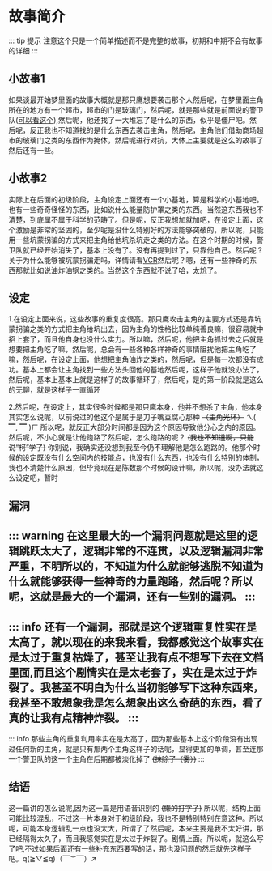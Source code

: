 # 故事简介
::: tip 提示
注意这个只是一个简单描述而不是完整的故事，初期和中期不会有故事的详细
:::

## 小故事1
如果谈最开始梦里面的故事大概就是那只鹰想要袭击那个人然后呢，在梦里面主角所在的地方有一个超市，超市的门是玻璃门，然后呢，就是那些就是前面说的警卫队([可以看这个](../初级阶段人物/未知人物或动物.md)),然后呢，他还找了一大堆忘了是什么的东西，似乎是僵尸吧。然后呢，反正我也不知道找的是什么东西去袭击主角，然后呢，主角他们借助商场超市的玻璃门之类的东西作为掩体，然后呢进行对抗，大体上主要就是这么的故事了然后还有一些。

## 小故事2
实际上在后面的初级阶段，主角设定上面还有一个小基地，算是科学的小基地吧。也有一些奇奇怪怪的东西，比如说什么能量防护罩之类的东西。当然这东西我也不清楚，到底属不属于科学的范畴了。但是呢，反正我想加就加吧，在设定上面，这个激励是非常的坚固的，至少呢是没什么特别好的方法能够突破的，所以呢，只能用一些坑蒙拐骗的方式来把主角给他坑杀坑走之类的方法。在这个时期的时候，警卫队就已经开始消失了，基本上没有了。没有再提到过了，只靠他自己。然后呢？关于为什么能够被坑蒙拐骗走吗，详情请看[VCR](../初级阶段人物/白辰.md#性格又双是初期仅限)然后呢？嗯，还有一些神奇的东西那就比如说油炸油锅之类的。当然这个东西就不说了哈，太尬了。

## 设定
1.在设定上面来说，这些故事的重复度很高。那只鹰攻击主角的主要方式还是靠坑蒙拐骗之类的方式把主角给坑出去，因为主角的性格比较单纯善良嘛，很容易就中招上套了，而且他自身也没什么实力。所以嘛，然后呢，他把主角抓过去之后就是想要把主角吃了嘛，然后呢，总会有一些各种各样神奇的事情阻扰他把主角吃了嘛，然后呢，在设定上面，他想把主角油炸之类的，然后呢，但是每一次都没有成功。基本上都会让主角找到一些方法头回他的基地然后呢，这样子他就没办法了，然后呢，基本上基本上就是这样子的故事循环了，然后呢，是的第一阶段就是这么的无聊，就是这样子一直循环

2.然后呢，在设定上，其实很多时候都是那只鹰本身，他并不想杀了主角，他本身其实怎么说呢，以前说过的他这个是属于是刀子嘴豆腐心那种 ~~（主角光环）~~ ㄟ( ▔, ▔ )ㄏ 所以呢，就反正大部分时间都是因为这个原因导致他分心之内的原因。然后呢，不小心就是让他跑路了然后呢，怎么跑路的呢？ ~~(我也不知道啊，只能说“柯”学了)~~ 你别说，我确实还没想到我至今仍不理解他是怎么跑路的。他那个时候的设定既没有什么空间内的技能点，也没有什么东西，也没有什么特别的体制，我也不清楚什么原因，但毕竟现在是陈数那个时候的设计嘛，所以呢，没办法就这么设定吧，暂时

## 漏洞
::: warning
在这里最大的一个漏洞问题就是这里的逻辑跳跃太大了，逻辑非常的不连贯，以及逻辑漏洞非常严重，不明所以的，不知道为什么就能够逃脱不知道为什么就能够获得一些神奇的力量跑路，然后呢？所以呢，这就是最大的一个漏洞，还有一些别的漏洞。
:::
---------------------------
::: info
还有一个漏洞，那就是这个逻辑重复性实在是太高了，就以现在的来我来看，我都感觉这个故事实在是太过于重复枯燥了，甚至让我有点不想写下去在文档里面,而且这个剧情实在是太老套了，实在是太过于炸裂了。我甚至不明白为什么当初能够写下这种东西来，我甚至不敢想象我是怎么想象出这么奇葩的东西，看了真的让我有点精神炸裂。
:::
---------------------------
::: info
那些主角的重复利用率实在是太高了，因为那些基本上这个阶段没有出现过任何新的主角，就是只有那两个主角这样子的话呢，显得更加的单调，甚至连那一个警卫队的这一个主角在后期都被淡化掉了 ~~(抹除了（雾）)~~ 
:::

## 结语
这一篇讲的怎么说呢,因为这一篇是用语音识别的 ~~(懒的打字了)~~ 所以呢，结构上面可能比较混乱，不过这一片本身对于初级阶段，我也不是特别特别在意这种。所以呢，可能本身逻辑乱一点也没太大，所谓了了然后呢，本来主要是我不太好讲，那已经隔得太久了，而且我感觉实在是太过于炸裂了。剧情上面。所以呢，就这么写了吧,不过如果后面还有一些补充东西要写的话，那也没问题的然后就先这样子吧。q(≧▽≦q)（￣︶￣）↗　
